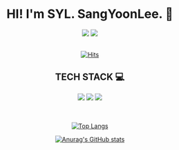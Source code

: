 <div align=center>
  
# HI! I'm SYL. SangYoonLee. 👋

<img src="https://img.shields.io/badge/Main Blog-FF5722?style=flat&logo=blogger&logoColor=white">
<img src="https://img.shields.io/badge/Velog-20C997?style=flat&logo=velog&logoColor=white">

</div>

<br/>

<div align=center>
  
[![Hits](https://hits.seeyoufarm.com/api/count/incr/badge.svg?url=https%3A%2F%2Fgithub.com%2FSangYoonLee1231&count_bg=%2347D3D5&title_bg=%2376767A&icon=&icon_color=%23E7E7E7&title=hits&edge_flat=false)](https://hits.seeyoufarm.com)
  
## TECH STACK 💻

<img src="https://img.shields.io/badge/html-E34F26?style=flat&logo=html5&logoColor=white">
<img src="https://img.shields.io/badge/css-1572B6?style=flat&logo=css3&logoColor=white">
<img src="https://img.shields.io/badge/javascript-F7DF1E?style=flat&logo=javascript&logoColor=black">

</div>

<br/>
<br/>

<div align=center>
  
[![Top Langs](https://github-readme-stats.vercel.app/api/top-langs/?username=SangYoonLee1231&layout=compact)](https://github.com/anuraghazra/github-readme-stats)
  
[![Anurag's GitHub stats](https://github-readme-stats.vercel.app/api?username=SangYoonLee1231)](https://github.com/anuraghazra/github-readme-stats)
  
</div>
